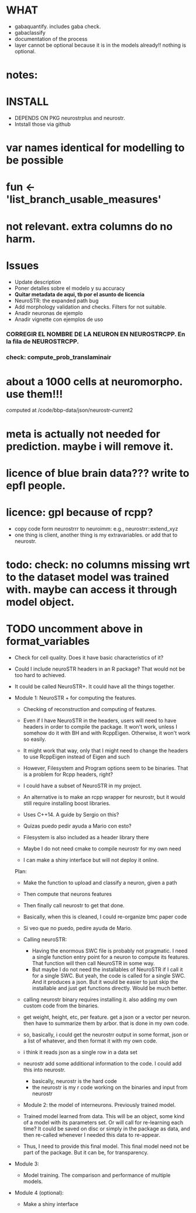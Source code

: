 # WHAT 

- gabaquantify. includes gaba check.  
- gabaclassify 
- documentation of the process  
- layer cannot be optional because it is in the models already!! nothing is optional. 

# notes:

# INSTALL 
- DEPENDS ON PKG neurostrplus and neurostr. 
- Intstall those via github 

# var names identical for modelling to be possible
  # **fun** <- 'list_branch_usable_measures'
  # not relevant. extra columns do no harm.

# Issues
- Update description
- Poner detalles sobre el modelo y su accuracy
- **Quitar metadata de aqui, tb por el asunto de licencia**
- NeuroSTR: the expanded path bug
- Add morphology validation and checks. Filters for not suitable. 
- Anadir neuronas de ejemplo 
- Anadir vignette con ejemplos de uso 

### CORREGIR EL NOMBRE DE LA NEURON EN NEUROSTRCPP. En la fila de NEUROSTRCPP.
### check: compute_prob_translaminair
# about a 1000 cells at neuromorpho. use them!!!
  computed at /code/bbp-data/json/neurostr-current2
# meta is actually not needed for prediction. maybe i will remove it.
# licence of blue brain data??? write to epfl people.
# licence: gpl because of rcpp? 

- copy code form neurostrrr to neuroimm: e.g., neurostrr::extend_xyz
- one thing is client, another thing is my extravariables. or add that to neurostr. 

# todo: check: no columns missing wrt to the dataset model was trained with. maybe can access it through model object.

# TODO uncomment above in format_variables
  
- Check for cell quality. Does it have basic characteristics of it? 
- Could I include neuroSTR headers in an R package? That would not be too hard to achieved. 
- It could be called NeuroSTR+. It could have all the things together.  

- Module 1: NeuroSTR + for computing the features. 
    - Checking of reconstruction and computing of features. 
    - Even if I have NeuroSTR in the headers, users will need to have headers in order to compile the package. It won't work, unless I somehow do it with BH and with RcppEigen. Otherwise, it won't work so easily. 
    - It might work that way, only that I might need to change the headers to use RcppEigen instead of Eigen and such 
    - However, Filesystem and Program options seem to be binaries. That is a problem for Rcpp headers, right?
    - I could have a subset of NeuroSTR in my project. 
    - An alternative is to make an rcpp wrapper for neurostr, but it would still require installing boost libraries.  
    - Uses C++14. A guide  by Sergio on this? 
    - Quizas puedo pedir ayuda a Mario con esto?
    - Filesystem is also included as a header library there

    - Maybe I do not need cmake to compile neurostr for my own need 
    - I can make a shiny interface but will not deploy it online. 

    Plan: 
    - Make the function to upload and classify a neuron, given a path 
    - Then compute that neurons features 
    - Then finally call neurostr to get that done. 
    - Basically, when this is cleaned, I could re-organize bmc paper code 
    - Si veo que no puedo, pedire ayuda de Mario.  


    - Calling neuroSTR:
        - Having the enormous SWC file is probably not pragmatic. I need a single function entry point for a neuron to compute its features. That function will then call NeuroSTR in some way.  
        - But maybe I do not need the installables of NeuroSTR if I call it for a single SWC. But yeah, the code is called for a single SWC. And it produces a json. But it would be easier to just skip the installable and just get functions directly. Would be much better. 

    - calling neurostr binary requires installing it. also adding my own custom code from the binaries.
    - get weight, height, etc, per feature. get a json or a vector per neuron. then have to summarize them by arbor. that is done in my own code.
    - so, basically, i could get the neurostrr output in some format, json or a list of whatever, and then format it with my own code. 
    - i think it reads json as a single row in a data set 
    - neurostr add some additional information to the code. I could add this into neurostr. 
        - basically, neurostr is the hard code 
        - the neurostr is my r code working on the binaries and input from neurostr 

    - Module 2: the model of interneurons. Previously trained model. 
    - Trained model learned from data. This will be an object, some kind of a model with its parameters set. Or will call for re-learning each time? It could be saved on disc or simply in the package as data, and then re-called whenever I needed this data to re-appear. 
    - Thus, I need to provide this final model. This final model need not be part of the package. But it can be, for transparency. 

- Module 3:
    - Model training. The comparison and performance of multiple models. 

- Module 4 (optional): 
    - Make a shiny interface 



